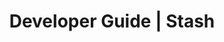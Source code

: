 ---
title: Developer Guide | Stash
description: Stash Developer Guide
menu:
  product_stash_0.7.0-rc.5:
    identifier: developer-guide
    name: Developer Guide
    parent: setup
    weight: 40
menu_name: product_stash_0.7.0-rc.5
---